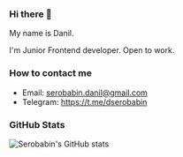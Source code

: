 ### Hi there 👋

My name is Danil.

I'm Junior Frontend developer. Open to work.

### How to contact me

- Email: serobabin.danil@gmail.com
- Telegram: https://t.me/dserobabin

### GitHub Stats

![Serobabin's GitHub stats](https://github-readme-stats.vercel.app/api?username=Serobabin)


<!--
**Serobabin/Serobabin** is a ✨ _special_ ✨ repository because its `README.md` (this file) appears on your GitHub profile.

Here are some ideas to get you started:

- 🔭 I’m currently working on ...
- 🌱 I’m currently learning ...
- 👯 I’m looking to collaborate on ...
- 🤔 I’m looking for help with ...
- 💬 Ask me about ...
- 📫 How to reach me: ...
- 😄 Pronouns: ...
- ⚡ Fun fact: ...
-->
